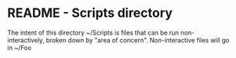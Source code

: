 # README - Scripts directory

The intent of this directory ~/Scripts is files that can be run non-interactively, broken down by "area of concern".
Non-interactive files will go in ~/Foo



